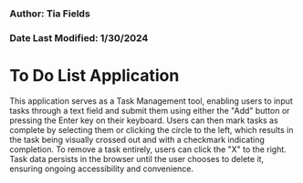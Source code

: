 ### Author: Tia Fields
### Date Last Modified: 1/30/2024

# To Do List Application
This application serves as a Task Management tool, enabling users to input tasks through a text field and submit them using either the "Add" button or pressing the Enter key on their keyboard. Users can then mark tasks as complete by selecting them or clicking the circle to the left, which results in the task being visually crossed out and with a checkmark indicating completion. To remove a task entirely, users can click the "X" to the right. Task data persists in the browser until the user chooses to delete it, ensuring ongoing accessibility and convenience.












